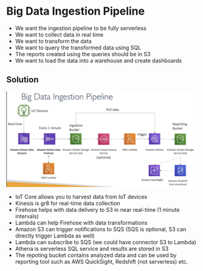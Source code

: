 # Big Data Ingestion Pipeline

- We want the ingestion pipeline to be fully serverless
- We want to collect data in real time
- We want to transform the data
- We want to query the transformed data using SQL
- The reports created using the queries should be in S3
- We want to load the data into a warehouse and create dashboards


## Solution


![02b27063f7217044756573dc83438dac.png](../../images/02b27063f7217044756573dc83438dac.png)


- IoT Core allows you to harvest data from IoT devices
- Kinesis is gr8 for real-time data collection
- Firehose helps with data delivery to S3 in near real-time (1 minute intervals)
- Lambda can help Firehose with data transformations
- Amazon S3 can trigger notifications to SQS (SQS is optional, S3 can directly trigger Lambda as well)
- Lambda can subscribe to SQS (we could have connector S3 to Lambda)
- Athena is serverless SQL service and results are stored in S3
- The repoting bucket contains analyzed data and can be used by reporting tool such as AWS QuickSight, Redshift (not serverless) etc.